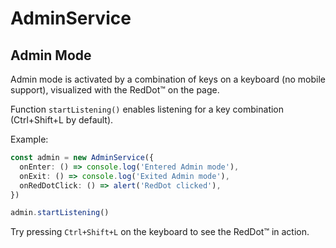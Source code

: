 # AdminService

## Admin Mode

Admin mode is activated by a combination of keys on a keyboard (no mobile support), visualized with
the RedDot™ on the page.

Function `startListening()` enables listening for a key combination (Ctrl+Shift+L by default).

Example:

```ts
const admin = new AdminService({
  onEnter: () => console.log('Entered Admin mode'),
  onExit: () => console.log('Exited Admin mode'),
  onRedDotClick: () => alert('RedDot clicked'),
})

admin.startListening()
```

Try pressing `Ctrl+Shift+L` on the keyboard to see the RedDot™ in action.

<AdminModeDemo/>
